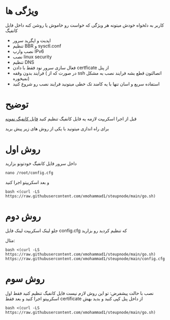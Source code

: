 # ویژگی ها
کاربر به دلخواه خودش میتونه هر ویژگی که خواست رو خاموش یا روشن کنه داخل فایل کانفیگ
- اپدیت و اپگرید سرور
- تنظیم BBR و sysctl.conf
- نصب وارپ IPv6
- نصب linux security
- تنظیم DNS
- فعال سازی سرور نود فقط با دادن certficate از پنل
- فرایند بدون وقفه ( در صورت که از ssh اتصالتون قطع بشه فرایند نصب به مشکل نمیخوره)
- استفاده سریع و اسان تنها با یه کامند تک خطی میتونید فرایند نصب رو شروع کنید

# توضیح
قبل از اجرا اسکریپت لازمه یه فایل کانفیگ تنظیم کنید
[فایل کانفیگ نمونه](https://github.com/xmohammad1/steupnode/blob/main/config.cfg)

برای راه اندازی میتونید با یکی از روش های زیر پیش برید
# روش اول
داخل سرور فایل کانفیگ خودتونو بزارید
```
nano /root/config.cfg
```
و بعد اسکریپتو اجرا کنید
```
bash <(curl -LS https://raw.githubusercontent.com/xmohammad1/steupnode/main/go.sh)
```

# روش دوم
 جلو لینک اسکریپت لینک فایل config.cfg که تنظیم کردید رو بزارید


 مثال:
```
bash <(curl -LS https://raw.githubusercontent.com/xmohammad1/steupnode/main/go.sh) https://raw.githubusercontent.com/xmohammad1/steupnode/main/config.cfg
```
# روش سوم
نصب با حالت پیشفرض: تو این روش لازم نیست فایل کانفیگ تنظیم کنید فقط
اول اسکریپتو اجرا کنید و بعد فقط certificate از داخل پنل کپی کنید و بدید بهش
```
bash <(curl -LS https://raw.githubusercontent.com/xmohammad1/steupnode/main/go.sh)
```
